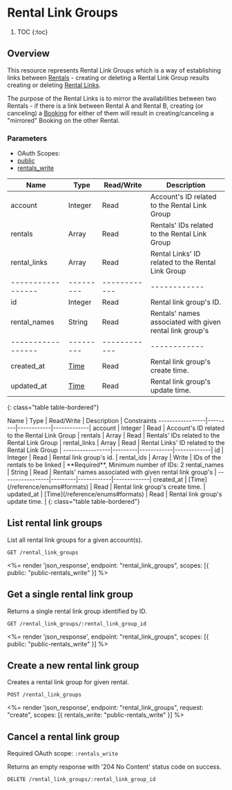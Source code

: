 # Rental Link Groups

1. TOC
{:toc}

## Overview

This resource represents Rental Link Groups which is a way of establishing links between [Rentals](/reference/endpoints/rentals/) - creating or deleting a Rental Link Group results creating or deleting [Rental Links](/reference/endpoints/rental_links/). 

The purpose of the Rental Links is to mirror the availabilities between two Rentals - if there is a link between Rental A and Rental B, creating (or canceling) a [Booking](/reference/endpoints/bookings/) for either of them will result in creating/canceling a "mirrored" Booking on the other Rental.  

### Parameters
<ul class="nav nav-pills" role="tablist">
  <li class="disabled"><a>OAuth Scopes:</a></li>
  <li class="active"><a href="#public" role="tab" data-toggle="pill">public</a></li>
  <li><a href="#rentals_write" role="tab" data-toggle="pill">rentals_write</a></li>
</ul>
<div class="tab-content" markdown="1">
  <div class="tab-pane active" id="public" markdown="1">

Name             | Type    | Read/Write | Description
-----------------|---------|------------|------------
account          | Integer | Read       | Account's ID related to the Rental Link Group
rentals          | Array   | Read       | Rentals' IDs related to the Rental Link Group
rental_links     | Array   | Read       | Rental Links' ID related to the Rental Link Group
-----------------|---------|------------|------------
id               | Integer | Read       | Rental link group's ID.
rental_names     | String  | Read       | Rentals' names associated with given rental link group's
-----------------|---------|------------|------------
created_at       | [Time](/reference/enums#formats) | Read         | Rental link group's create time.
updated_at       | [Time](/reference/enums#formats) | Read         | Rental link group's update time.
{: class="table table-bordered"}
  </div>
  <div class="tab-pane" id="rentals_write" markdown="1">
Name             | Type    | Read/Write | Description | Constraints
-----------------|---------|------------|-------------|
account          | Integer | Read       | Account's ID related to the Rental Link Group |
rentals          | Array   | Read       | Rentals' IDs related to the Rental Link Group |
rental_links     | Array   | Read       | Rental Links' ID related to the Rental Link Group |
-----------------|---------|------------|-------------|
id               | Integer | Read       | Rental link group's id. | 
rental_ids       | Array   | Write      | IDs of the rentals to be linked | **Required**, Minimum number of IDs: 2
rental_names     | String  | Read       | Rentals' names associated with given rental link group's |
-----------------|---------|------------|-------------|
created_at       | [Time](/reference/enums#formats) | Read         | Rental link group's create time. |
updated_at       | [Time](/reference/enums#formats) | Read         | Rental link group's update time. |
{: class="table table-bordered"}
  </div>
</div>

## List rental link groups

List all rental link groups for a given account(s).

~~~
GET /rental_link_groups
~~~

<%= render 'json_response', endpoint: "rental_link_groups", scopes: [{ public: "public-rentals_write" }] %>

## Get a single rental link group

Returns a single rental link group identified by ID.

~~~
GET /rental_link_groups/:rental_link_group_id
~~~

<%= render 'json_response', endpoint: "rental_link_groups", scopes: [{ public: "public-rentals_write" }] %>

## Create a new rental link group

Creates a rental link group for given rental.

~~~~
POST /rental_link_groups
~~~~

<%= render 'json_response', endpoint: "rental_link_groups", request: "create",
  scopes: [{ rentals_write: "public-rentals_write" }] %>

## Cancel a rental link group

Required OAuth scope: `:rentals_write`

Returns an empty response with '204 No Content' status code on success.

~~~~~~
DELETE /rental_link_groups/:rental_link_group_id
~~~~~~
